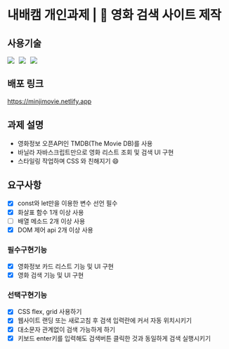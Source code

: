 # 내배캠 개인과제 | 🍿 영화 검색 사이트 제작

## 사용기술

<div style="display: flex; gap: 10px;">
  <img src="https://img.shields.io/badge/Javascript-F7DF1E?style=flat-square&logo=Javascript&logoColor=white"/>
  <img src="https://img.shields.io/badge/HTML5-E34F26?style=flat-square&logo=HTML5&logoColor=white"/>
  <img src="https://img.shields.io/badge/CSS3-1572B6?style=flat-square&logo=CSS3&logoColor=white"/>
</div>

## 배포 링크

https://minjimovie.netlify.app

## 과제 설명

- 영화정보 오픈API인 TMDB(The Movie DB)를 사용
- 바닐라 자바스크립트만으로 영화 리스트 조회 및 검색 UI 구현
- 스타일링 작업하며 CSS 와 친해지기 😄

## 요구사항

- [x] const와 let만을 이용한 변수 선언 필수
- [x] 화살표 함수 1개 이상 사용
- [ ] 배열 메소드 2개 이상 사용
- [x] DOM 제어 api 2개 이상 사용

### 필수구현기능

- [x] 영화정보 카드 리스트 기능 및 UI 구현
- [x] 영화 검색 기능 및 UI 구현

### 선택구현기능

- [x] CSS flex, grid 사용하기
- [x] 웹사이트 랜딩 또는 새로고침 후 검색 입력란에 커서 자동 위치시키기
- [x] 대소문자 관계없이 검색 가능하게 하기
- [x] 키보드 enter키를 입력해도 검색버튼 클릭한 것과 동일하게 검색 실행시키기
